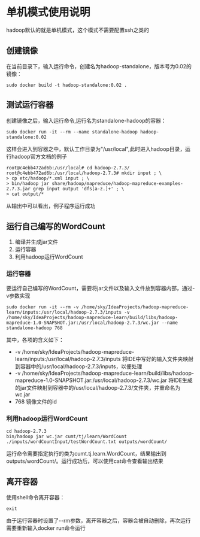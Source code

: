# 单机模式使用说明

hadoop默认的就是单机模式，这个模式不需要配置ssh之类的

## 创建镜像

在当前目录下，输入运行命令，创建名为hadoop-standalone，版本号为0.02的镜像：

```
sudo docker build -t hadoop-standalone:0.02 .
```

## 测试运行容器

创建镜像之后，输入运行命令,运行名为standalone-hadoop的容器：

```
sudo docker run -it --rm --name standalone-hadoop hadoop-standalone:0.02
```

这样会进入到容器之中，默认工作目录为"/usr/local",此时进入hadoop目录，运行hadoop官方文档的例子

```
root@c4ebb472ad6b:/usr/local# cd hadoop-2.7.3/
root@c4ebb472ad6b:/usr/local/hadoop-2.7.3# mkdir input ; \
> cp etc/hadoop/*.xml input ; \
> bin/hadoop jar share/hadoop/mapreduce/hadoop-mapreduce-examples-2.7.3.jar grep input output 'dfs[a-z.]+' ; \
> cat output/*
```

从输出中可以看出，例子程序运行成功

## 运行自己编写的WordCount

1. 编译并生成jar文件
2. 运行容器
3. 利用hadoop运行WordCount

### 运行容器

要运行自己编写的WordCount，需要将jar文件以及输入文件放到容器内部，通过-v参数实现

```
sudo docker run -it --rm -v /home/sky/IdeaProjects/hadoop-mapreduce-learn/inputs:/usr/local/hadoop-2.7.3/inputs -v /home/sky/IdeaProjects/hadoop-mapreduce-learn/build/libs/hadoop-mapreduce-1.0-SNAPSHOT.jar:/usr/local/hadoop-2.7.3/wc.jar --name standalone-hadoop 768
```

其中，各项的含义如下：

- -v /home/sky/IdeaProjects/hadoop-mapreduce-learn/inputs:/usr/local/hadoop-2.7.3/inputs  将IDE中写好的输入文件夹映射到容器中的/usr/local/hadoop-2.7.3/inputs，以便处理
- -v /home/sky/IdeaProjects/hadoop-mapreduce-learn/build/libs/hadoop-mapreduce-1.0-SNAPSHOT.jar:/usr/local/hadoop-2.7.3/wc.jar  将IDE生成的jar文件映射到容器中的/usr/local/hadoop-2.7.3/文件夹，并重命名为wc.jar
- 768 镜像文件的id

### 利用hadoop运行WordCount

```
cd hadoop-2.7.3
bin/hadoop jar wc.jar cumt/tj/learn/WordCount ./inputs/wordCountInput/testWordCount.txt outputs/wordCount/
```

运行命令需要指定执行的类为cumt.tj.learn.WordCount，结果输出到outputs/wordCount/。运行成功后，可以使用cat命令查看输出结果

## 离开容器

使用shell命令离开容器：

```
exit
```

由于运行容器时设置了--rm参数，离开容器之后，容器会被自动删除，再次运行需要重新输入docker run命令运行
